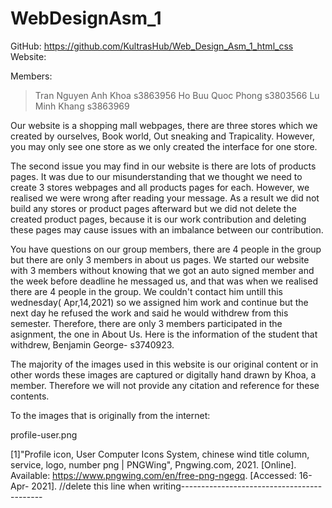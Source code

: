 # WebDesignAsm_1
GitHub: https://github.com/KultrasHub/Web_Design_Asm_1_html_css
Website:

Members:
>Tran Nguyen Anh Khoa s3863956
>Ho Buu Quoc Phong s3803566
>Lu Minh Khang s3863969

Our website is a shopping mall webpages, there are three stores which we created by ourselves, Book world, Out sneaking and Trapicality. However, you may only see one store as we only created the interface for one store.

The second issue you may find in our website is there are lots of products pages. It was due to our misunderstanding that we thought we need to create 3 stores webpages and all products pages for each. However, we realised we were wrong after reading your message. As a result we did not build any stores or product pages afterward but we did not delete the created product pages, because it is our work contribution and deleting these pages may cause issues with an imbalance between our contribution.

You have questions on our group members, there are 4 people in the group but there are only 3 members in about us pages. We started our website with 3 members without knowing that we got an auto signed member and the week before deadline he messaged us, and that was when we realised there are 4 people in the group. We couldn't contact him untill this wednesday( Apr,14,2021) so we assigned him work and continue but the next day he refused the work and said he would withdrew from this semester. Therefore, there are only 3 members participated in the asignment, the one in About Us. Here is the information of the student that withdrew, Benjamin George- s3740923.

The majority of the images used in this website is our original content or in other words these images are captured or digitally hand drawn by Khoa, a member. Therefore we will not provide any citation and reference for these contents.

To the images that is originally from the internet:

profile-user.png

[1]"Profile icon, User Computer Icons System, chinese wind title column, service, logo, number png | PNGWing", Pngwing.com, 2021. [Online]. Available: https://www.pngwing.com/en/free-png-ngegq. [Accessed: 16- Apr- 2021].
//delete this line when writing-------------------------------------------
